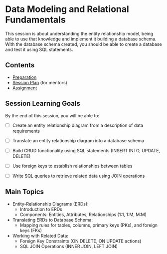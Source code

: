 # Data Modeling and Relational Fundamentals

This session is about understanding the entity relationship model, being able to use that knowledge and implement it building a database schema. With the database schema created, you should be able to create a database and test it using SQL statements.

## Contents

- [Preparation](./preparation.md)
- [Session Plan](./session-plan.md) (for mentors)
- [Assignment](./assignment.md)

## Session Learning Goals

By the end of this session, you will be able to:
- [ ] Create an entity relationship diagram from a description of data requirements
- [ ] Translate an entity relationship diagram into a database schema
- [ ] Build CRUD functionality using SQL statements (INSERT INTO, UPDATE, DELETE)
- [ ] Use foreign keys to establish relationships between tables
- [ ] Write SQL queries to retrieve related data using JOIN operations


## Main Topics
- Entity-Relationship Diagrams (ERDs):
  - Introduction to ERDs
  - Components: Entities, Attributes, Relationships (1:1, 1:M, M:M)
- Translating ERDs to Database Schema:
  - Mapping rules for tables, columns, primary keys (PKs), and foreign keys (FKs)
- Working with Related Data:
  - Foreign Key Constraints (ON DELETE, ON UPDATE actions)
  - SQL JOIN Operations (INNER JOIN, LEFT JOIN)
